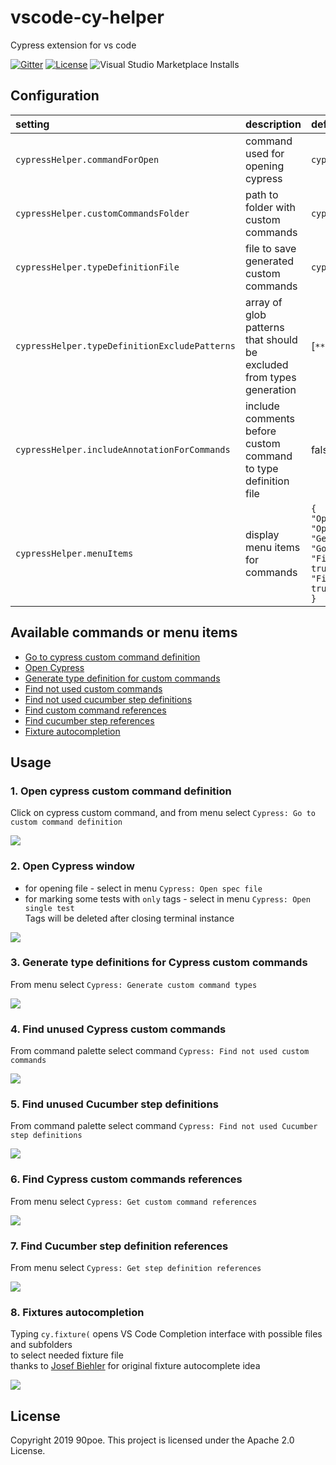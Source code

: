 # vscode-cy-helper
Cypress extension for vs code  

[![Gitter](https://badges.gitter.im/vscode-cy-helper/community.svg)](https://gitter.im/vscode-cy-helper/community?utm_source=badge&utm_medium=badge&utm_campaign=pr-badge) [![License](https://img.shields.io/badge/License-Apache%202.0-blue.svg)](https://opensource.org/licenses/Apache-2.0) ![Visual Studio Marketplace Installs](https://img.shields.io/visual-studio-marketplace/i/Shelex.vscode-cy-helper?label=Installs)

## Configuration

| setting                              | description                           | default           |    
|:--------------------------------------|:---------------------------------------|:-------------------|        
| `cypressHelper.commandForOpen`       | command used for opening cypress      | `cypress open`    |    
| `cypressHelper.customCommandsFolder` | path to folder with custom commands   | `cypress/support` |    
| `cypressHelper.typeDefinitionFile` | file to save generated custom commands   | `cypress/support/customCommands.d.ts`|    
| `cypressHelper.typeDefinitionExcludePatterns` | array of glob patterns that should be excluded from types generation  | [`**/*.ts`] |
| `cypressHelper.includeAnnotationForCommands` | include comments before custom command to type definition file | false |    
| `cypressHelper.menuItems` | display menu items for commands |  `{ `<br/>`"OpenSingleTest": true,`<br/> `"OpenSpecFile": true,` <br/>`"GenerateCustomCommandTypes": true,`<br/>`"GoToCustomCommand": true,`<br/> `"FindCustomCommandReferences": true,`<br/>`"FindStepDefinitionReferences": true`<br/>`}` |    

## Available commands or menu items
* [Go to cypress custom command definition](#1-open-cypress-custom-command-definition)
* [Open Cypress](#2-open-cypress-window)
* [Generate type definition for custom commands](#3-generate-type-definitions-for-cypress-custom-commands)
* [Find not used custom commands](#4-find-not-used-cypress-custom-commands)
* [Find not used cucumber step definitions](#5-find-not-used-cucumber-step-definitions)
* [Find custom command references](#6-find-cypress-custom-commands-references)
* [Find cucumber step references](#7-find-cucumber-step-definition-references)
* [Fixture autocompletion](#8-fixtures-autocompletion)

## Usage
### 1. Open cypress custom command definition
Click on cypress custom command, and from menu select `Cypress: Go to custom command definition`

![](./assets/goToCommand.gif)

### 2. Open Cypress window
* for opening file - select in menu `Cypress: Open spec file`  
* for marking some tests with `only` tags - select in menu `Cypress: Open single test`  
Tags will be deleted after closing terminal instance

![](./assets/openSingleTest.gif)

### 3. Generate type definitions for Cypress custom commands
From menu select `Cypress: Generate custom command types`

![](./assets/generateTypes.gif)

### 4. Find unused Cypress custom commands
From command palette select command `Cypress: Find not used custom commands`  

![](./assets/findUnusedCustomCommands.gif)

### 5. Find unused Cucumber step definitions
From command palette select command `Cypress: Find not used Cucumber step definitions`  

![](./assets/findUnusedStepDefinitions.gif)

### 6. Find Cypress custom commands references
From menu select `Cypress: Get custom command references`

![](./assets/customCommandReference.gif)

### 7. Find Cucumber step definition references
From menu select `Cypress: Get step definition references`

![](./assets/stepDefinitionReference.gif)

### 8. Fixtures autocompletion
Typing `cy.fixture(` opens VS Code Completion interface with possible files and subfolders  
to select needed fixture file  
thanks to [Josef Biehler](https://github.com/gabbersepp/cypress-fixture-intellisense) for original fixture autocomplete idea
  
![](./assets/fixtureCompletion.gif)

## License

Copyright 2019 90poe.  This project is licensed under the Apache 2.0 License.  